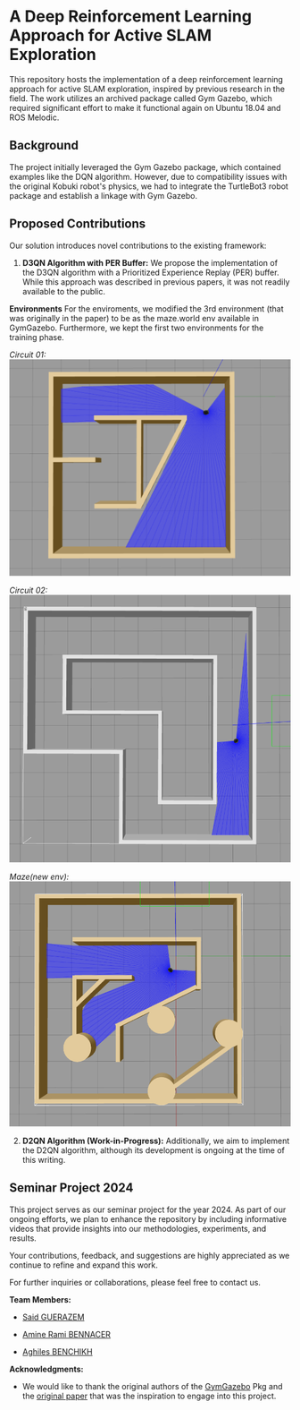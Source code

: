 # A Deep Reinforcement Learning Approach for Active SLAM Exploration

This repository hosts the implementation of a deep reinforcement learning approach for active SLAM exploration, inspired by previous research in the field. The work utilizes an archived package called Gym Gazebo, which required significant effort to make it functional again on Ubuntu 18.04 and ROS Melodic.

## Background

The project initially leveraged the Gym Gazebo package, which contained examples like the DQN algorithm. However, due to compatibility issues with the original Kobuki robot's physics, we had to integrate the TurtleBot3 robot package and establish a linkage with Gym Gazebo.

## Proposed Contributions

Our solution introduces novel contributions to the existing framework:

1. **D3QN Algorithm with PER Buffer:**
   We propose the implementation of the D3QN algorithm with a Prioritized Experience Replay (PER) buffer. While this approach was described in previous papers, it was not readily available to the public.

**Environments**
For the enviroments, we modified the 3rd environment (that was originally in the paper) to be as the maze.world env available in GymGazebo. Furthermore, we kept the first two environments for the training phase.

*Circuit 01:*
![Alt Text](images/circuit.png)


*Circuit 02:*
![Alt Text](images/circuit2.png)


*Maze(new env):*
![Alt Text](images/maze.png)

2. **D2QN Algorithm (Work-in-Progress):**
   Additionally, we aim to implement the D2QN algorithm, although its development is ongoing at the time of this writing.

## Seminar Project 2024

This project serves as our seminar project for the year 2024. As part of our ongoing efforts, we plan to enhance the repository by including informative videos that provide insights into our methodologies, experiments, and results.

Your contributions, feedback, and suggestions are highly appreciated as we continue to refine and expand this work.

For further inquiries or collaborations, please feel free to contact us.



**Team Members:**
- [Said GUERAZEM](https://www.linkedin.com/in/said-guerazem/)

- [Amine Rami BENNACER](https://www.linkedin.com/in/amine-rami-bennacer/)

- [Aghiles BENCHIKH](https://www.linkedin.com/in/aghiles-benchikh/)

**Acknowledgments:**
- We would like to thank the original authors of the [GymGazebo](https://github.com/erlerobot/gym-gazebo) Pkg and the [original paper](https://www.mdpi.com/2076-3417/10/23/8386?type=check_update&version=2) that was the inspiration to engage into this project.


